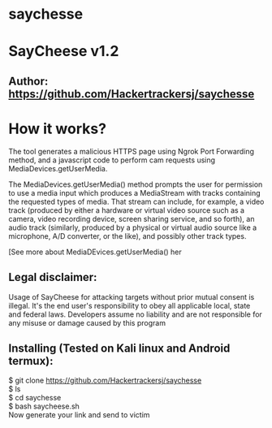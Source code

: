 # saychesse


# SayCheese v1.2
## Author: https://github.com/Hackertrackersj/saychesse






# How it works?
<p>The tool generates a malicious HTTPS page using Ngrok Port Forwarding method, and a javascript code to perform cam requests using MediaDevices.getUserMedia. </p>

<p>The MediaDevices.getUserMedia() method prompts the user for permission to use a media input which produces a MediaStream with tracks containing the requested types of media. That stream can include, for example, a video track (produced by either a hardware or virtual video source such as a camera, video recording device, screen sharing service, and so forth), an audio track (similarly, produced by a physical or virtual audio source like a microphone, A/D converter, or the like), and possibly other track types. </p>

[See more about MediaDEvices.getUserMedia() her


## Legal disclaimer:

Usage of SayCheese for attacking targets without prior mutual consent is illegal. It's the end user's responsibility to obey all applicable local, state and federal laws. Developers assume no liability and are not responsible for any misuse or damage caused by this program 
## Installing (Tested on Kali linux and Android termux):

$ git clone https://github.com/Hackertrackersj/saychesse <br>
$ ls <br>
$ cd saychesse <br>
$ bash saycheese.sh <br>
Now generate your link and send to victim













